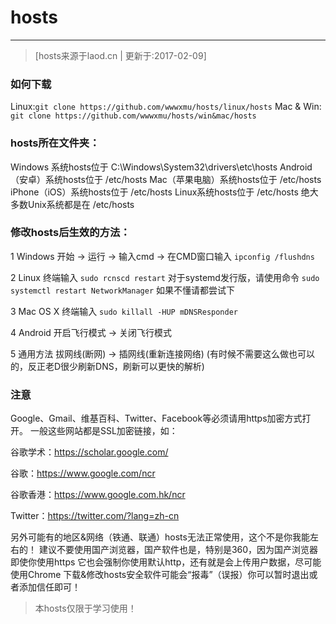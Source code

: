 # hosts
---
> [hosts来源于laod.cn | 更新于:2017-02-09]

### 如何下载
Linux:`git clone https://github.com/wwwxmu/hosts/linux/hosts`
Mac & Win: `git clone https://github.com/wwwxmu/hosts/win&mac/hosts`

### hosts所在文件夹：
Windows 系统hosts位于 C:\Windows\System32\drivers\etc\hosts
Android（安卓）系统hosts位于 /etc/hosts
Mac（苹果电脑）系统hosts位于 /etc/hosts
iPhone（iOS）系统hosts位于 /etc/hosts
Linux系统hosts位于 /etc/hosts
绝大多数Unix系统都是在 /etc/hosts

### 修改hosts后生效的方法：

1 Windows
开始 -> 运行 -> 输入cmd -> 在CMD窗口输入
`ipconfig /flushdns`

2 Linux
终端输入
`sudo rcnscd restart`
对于systemd发行版，请使用命令
`sudo systemctl restart NetworkManager`
如果不懂请都尝试下

3 Mac OS X
终端输入
`sudo killall -HUP mDNSResponder`

4 Android
开启飞行模式 -> 关闭飞行模式

5 通用方法
拔网线(断网) -> 插网线(重新连接网络)
(有时候不需要这么做也可以的，反正老D很少刷新DNS，刷新可以更快的解析)

### 注意
Google、Gmail、维基百科、Twitter、Facebook等必须请用https加密方式打开。
一般这些网站都是SSL加密链接，如：

谷歌学术：https://scholar.google.com/

谷歌：https://www.google.com/ncr

谷歌香港：https://www.google.com.hk/ncr

Twitter：https://twitter.com/?lang=zh-cn

另外可能有的地区&网络（铁通、联通）hosts无法正常使用，这个不是你我能左右的！
建议不要使用国产浏览器，国产软件也是，特别是360，因为国产浏览器即使你使用https
它也会强制你使用默认http，还有就是会上传用户数据，尽可能使用Chrome
下载&修改hosts安全软件可能会“报毒”（误报）你可以暂时退出或者添加信任即可！

> 本hosts仅限于学习使用！
